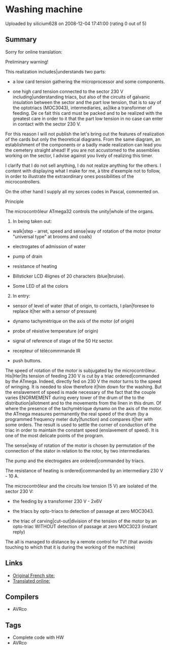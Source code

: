 # Washing machine

Uploaded by silicium628 on 2008-12-04 17:41:00 (rating 0 out of 5)

## Summary

Sorry for online translation:


Preliminary warning!


This realization includes|understands two parts:  

 * a low card tension gathering the microprocessor and some components.  

 * one high card tension connected to the sector 230 V including|understanding triacs, but also of the circuits of galvanic insulation between the sector and the part low tension, that is to say of the optotriacs (MOC3043), intermediaries, as|like a transformer of feeding. De ce fait this card must be packed and to be realized with the greatest care in order to it that the part low tension in no case can enter in contact with the sector 230 V.


For this reason I will not publish the let's bring out the features of realization of the cards but only the theoretical diagrams. From the same diagram, an establishment of the components or a badly made realization can lead you the cemetery straight ahead! If you are not accustomed to the assemblies working on the sector, I advise against you lively of realizing this timer.  

I clarify that I do not sell anything, I do not realize anything for the others. I content with displaying what I make for me, à titre d'exemple not to follow, in order to illustrate the extraordinary ones possibilities of the microcontrollers.  

On the other hand I supply all my sorces codes in Pascal, commented on.


Principle  

The microcontrôleur ATmega32 controls the unity|whole of the organs.


1) In being taken out:


 * walk|step - arret, speed and sense|way of rotation of the motor (motor "universal type" at brooms and coals)  

 * electrogates of admission of water  

 * pump of drain  

 * resistance of heating  

 * Billsticker LCD 4lignes of 20 characters (blue|bruise).  

 * Some LED of all the colors


2) In entry:


 * sensor of level of water (that of origin, to contacts, I plan|foresee to replace it|her with a sensor of pressure)  

 * dynamo tachymètrique on the axis of the motor (of origin)  

 * probe of résistive temperature (of origin)  

 * signal of reference of stage of the 50 Hz sector.  

 * recepteur of télécommmande IR  

 * push buttons.


The speed of rotation of the motor is subjugated by the microcontrôleur. His|Her|Its tension of feeding 230 V is cut by a triac ordered|commanded by the ATmega. Indeed, directly fed on 230 V the motor turns to the speed of wringing. It is needed to slow therefore it|him down for the washing. But the enslavement of speed is made necessary of the fact that the couple varies ENORMEMENT during every tower of the drum of the to the distribution|allotment and to the movements from the linen in this drum. Of where the presence of the tachymètrique dynamo on the axis of the motor. the ATmega measures permanently the real speed of the drum (by a programmed frequency meter duty|function) and compares it|her with some orders. The result is used to settle the corner of conduction of the triac in order to maintain the constant speed (enslavement of speed). It is one of the most delicate points of the program.


The sense|way of rotation of the motor is chosen by permutation of the connection of the stator in relation to the rotor, by two intermediaries.  

The pump and the electrogates are ordered|commanded by triacs.  

The resistance of heating is ordered|commanded by an intermediary 230 V - 10 A.


The microcontrôleur and the circuits low tension (5 V) are isolated of the sector 230 V:  

 * the feeding by a transformer 230 V - 2x6V  

 * the triacs by opto-triacs to detection of passage at zero MOC3043.  

 * the triac of carving|cut-out|division of the tension of the motor by an opto-triac WITHOUT detection of passage at zero MOC3023 (instant reply)


The all is managed to distance by a remote control for TV! (that avoids touching to which that it is during the working of the machine)

## Links

- [Original French site:](http://www.silicium628.fr/electron/lavelinge/lavelinge.html)
- [Translated online:](http://64.233.179.104/translate_c?hl=en&langpair=auto%7Cen&u=http%3A//www.silicium628.fr/electron/lavelinge/lavelinge.html)

## Compilers

- AVRco

## Tags

- Complete code with HW
- AVRco
